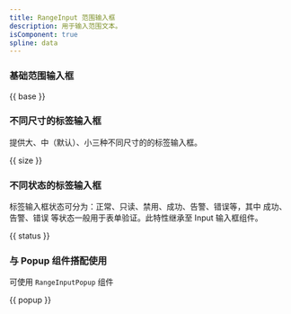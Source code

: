 ```yaml
---
title: RangeInput 范围输入框
description: 用于输入范围文本。
isComponent: true
spline: data
---
```


### 基础范围输入框

{{ base }}

### 不同尺寸的标签输入框

提供大、中（默认）、小三种不同尺寸的的标签输入框。

{{ size }}


### 不同状态的标签输入框

标签输入框状态可分为：正常、只读、禁用、成功、告警、错误等，其中 成功、告警、错误 等状态一般用于表单验证。此特性继承至 Input 输入框组件。

{{ status }}

### 与 Popup 组件搭配使用

可使用 `RangeInputPopup` 组件

{{ popup }}
